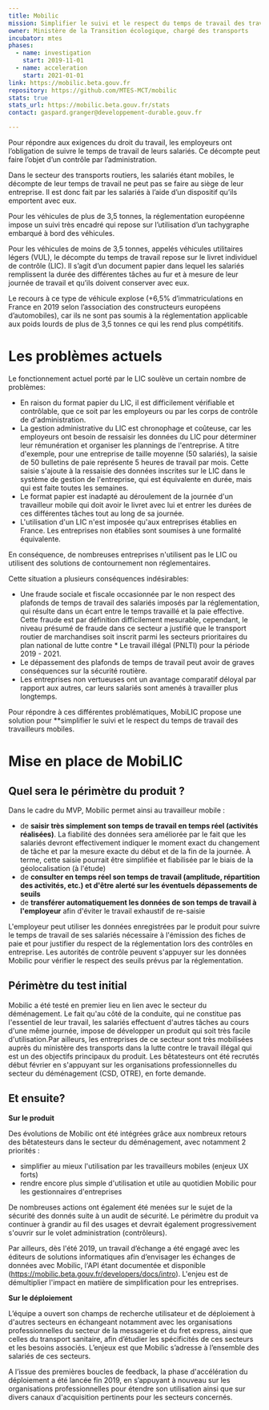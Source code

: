 ```yaml
---
title: Mobilic
mission: Simplifier le suivi et le respect du temps de travail des travailleurs mobiles
owner: Ministère de la Transition écologique, chargé des transports
incubator: mtes
phases:
  - name: investigation
    start: 2019-11-01
  - name: acceleration
    start: 2021-01-01
link: https://mobilic.beta.gouv.fr
repository: https://github.com/MTES-MCT/mobilic
stats: true
stats_url: https://mobilic.beta.gouv.fr/stats
contact: gaspard.granger@developpement-durable.gouv.fr

---
```


Pour répondre aux exigences du droit du travail, les employeurs ont l’obligation de suivre le temps de travail de leurs salariés. Ce décompte peut faire l’objet d’un contrôle par l’administration.

Dans le secteur des transports routiers, les salariés étant mobiles, le décompte de leur temps de travail ne peut pas se faire au siège de leur entreprise. Il est donc fait par les salariés à l’aide d’un dispositif qu’ils emportent avec eux.

Pour les véhicules de plus de 3,5 tonnes, la réglementation européenne impose un suivi très encadré qui repose sur l’utilisation d’un tachygraphe embarqué à bord des véhicules.

Pour les véhicules de moins de 3,5 tonnes, appelés véhicules utilitaires légers (VUL), le décompte du temps de travail repose sur le livret individuel de contrôle (LIC). Il s’agit d’un document papier dans lequel les salariés remplissent la durée des différentes tâches au fur et à mesure de leur journée de travail et qu’ils doivent conserver avec eux.

Le recours à ce type de véhicule explose (+6,5% d’immatriculations en France en 2019 selon l’association des constructeurs européens d’automobiles), car ils ne sont pas soumis à la réglementation applicable aux poids lourds de plus de 3,5 tonnes ce qui les rend plus compétitifs.


# Les problèmes actuels

Le fonctionnement actuel porté par le LIC soulève un certain nombre de problèmes:

* En raison du format papier du LIC, il est difficilement vérifiable et contrôlable, que ce soit par les employeurs ou par les corps de contrôle de d'administration.
* La gestion administrative du LIC est chronophage et coûteuse, car les employeurs ont besoin de ressaisir les données du LIC pour déterminer leur rémunération et organiser les plannings de l'entreprise. A titre d'exemple, pour une entreprise de taille moyenne (50 salariés), la saisie de 50 bulletins de paie représente 5 heures de travail par mois. Cette saisie s'ajoute à la ressaisie des données inscrites sur le LIC dans le système de gestion de l'entreprise, qui est équivalente en durée, mais qui est faite toutes les semaines.
* Le format papier est inadapté au déroulement de la journée d'un travailleur mobile qui doit avoir le livret avec lui et entrer les durées de ces différentes tâches tout au long de sa journée.
* L'utilisation d'un LIC n'est imposée qu'aux entreprises établies en France. Les entreprises non établies sont soumises à une formalité équivalente.

En conséquence, de nombreuses entreprises n'utilisent pas le LIC ou utilisent des solutions de contournement non réglementaires.

Cette situation a plusieurs conséquences indésirables:
* Une fraude sociale et fiscale occasionnée par le non respect des plafonds de temps de travail des salariés  imposés par la réglementation, qui résulte dans un écart entre le temps travaillé et la paie effective. Cette fraude est par définition difficilement mesurable, cependant, le niveau présumé de fraude dans ce secteur a justifié que le transport routier de marchandises soit inscrit parmi les secteurs prioritaires du plan national de lutte contre * Le travail illégal (PNLTI) pour la période 2019 - 2021.
* Le dépassement des plafonds de temps de travail peut avoir de graves conséquences sur la sécurité routière.
* Les entreprises non vertueuses ont un avantage comparatif déloyal par rapport aux autres, car leurs salariés sont amenés à travailler plus longtemps.

Pour répondre à ces différentes problématiques, MobiLIC propose une solution pour **simplifier le suivi et le respect du temps de travail des travailleurs mobiles. 

# Mise en place de MobiLIC

## Quel sera le périmètre du produit ? 

Dans le cadre du MVP, Mobilic permet ainsi au travailleur mobile : 

* de **saisir très simplement son temps de travail en temps réel (activités réalisées)**. La fiabilité des données sera améliorée par le fait que les salariés devront effectivement indiquer le moment exact du changement de tâche et par la mesure exacte du début et de la fin de la journée. À terme, cette saisie pourrait être simplifiée et fiabilisée par le biais de la géolocalisation (à l'étude)
* de **consulter en temps réel son temps de travail (amplitude, répartition des activités, etc.) et d'être alerté sur les éventuels dépassements de seuils** 
* de **transférer automatiquement les données de son temps de travail à l'employeur** afin d'éviter le travail exhaustif de re-saisie

L'employeur peut utiliser les données enregistrées par le produit pour suivre le temps de travail de ses salariés nécessaire à l'émission des fiches de paie et pour justifier du respect de la réglementation lors des contrôles en entreprise.
Les autorités de contrôle peuvent s'appuyer sur les données Mobilic pour vérifier le respect des seuils prévus par la réglementation. 

## Périmètre du test initial

Mobilic a été testé en premier lieu en lien avec le secteur du déménagement. Le fait qu'au côté de la conduite, qui ne constitue pas l'essentiel de leur travail, les salariés effectuent d'autres tâches au cours d'une même journée, impose de développer un produit qui soit très facile d'utilisation.Par ailleurs, les entreprises de ce secteur sont très mobilisées auprès du ministère des transports dans la lutte contre le travail illégal qui est un des objectifs principaux du produit. 
Les bêtatesteurs ont été recrutés début février en s'appuyant sur les organisations professionnelles du secteur du déménagement (CSD, OTRE), en forte demande. 

## Et ensuite?

**Sur le produit**

Des évolutions de Mobilic ont été intégrées grâce aux nombreux retours des bêtatesteurs dans le secteur du déménagement, avec notamment 2 priorités : 
- simplifier au mieux l'utilisation par les travailleurs mobiles (enjeux UX forts)
- rendre encore plus simple d'utilisation et utile au quotidien Mobilic pour les gestionnaires d'entreprises 

De nombreuses actions ont également été menées sur le sujet de la sécurité des donnés suite à un audit de sécurité. Le périmètre du produit va continuer à grandir au fil des usages et devrait également progressivement s'ouvrir sur le volet administration (contrôleurs).

Par ailleurs, dès l'été 2019, un travail d’échange a été engagé avec les éditeurs de solutions informatiques afin d’envisager les échanges de données avec Mobilic, l'API étant documentée et disponible (https://mobilic.beta.gouv.fr/developers/docs/intro). L'enjeu est de démultiplier l'impact en matière de simplification pour les entreprises.

**Sur le déploiement**

L’équipe a ouvert son champs de recherche utilisateur et de déploiement à d'autres secteurs en échangeant notamment avec les organisations professionnelles du secteur de la messagerie et du fret express, ainsi que celles du transport sanitaire, afin d’étudier les spécificités de ces secteurs et les besoins associés. L’enjeux est que Mobilic s’adresse à l’ensemble des salariés de ces secteurs.

A l’issue des premières boucles de feedback, la phase d'accélération du déploiement a été lancée fin 2019, en s’appuyant à nouveau sur les organisations professionnelles pour étendre son utilisation ainsi que sur divers canaux d'acquisition pertinents pour les secteurs concernés. 

